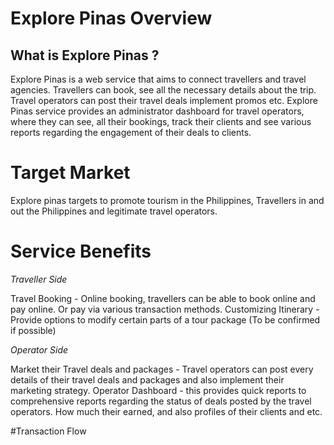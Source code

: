 # Explore Pinas Overview

## What is Explore Pinas ?

Explore Pinas is a web service that aims to connect travellers and travel agencies. Travellers can book, see all the necessary details about the trip. Travel operators can post their travel deals implement promos etc. Explore Pinas service provides an administrator dashboard for travel operators, where they can see, all their bookings, track their clients and see various reports regarding the engagement of their deals to clients.

# Target Market

Explore pinas targets to promote tourism in the Philippines, Travellers in and out the Philippines and legitimate travel operators.

# Service Benefits

_Traveller Side_

Travel Booking - Online booking, travellers can be able to book online and pay online. Or pay via various transaction methods.
Customizing Itinerary - Provide options to modify certain parts of a tour package (To be confirmed if possible)

_Operator Side_

Market their Travel deals and packages - Travel operators can post every details of their travel deals and packages and also implement their marketing strategy.
Operator Dashboard - this provides quick reports to comprehensive reports regarding the status of deals posted by the travel operators. How much their earned, and also profiles of their clients and etc.

#Transaction Flow
